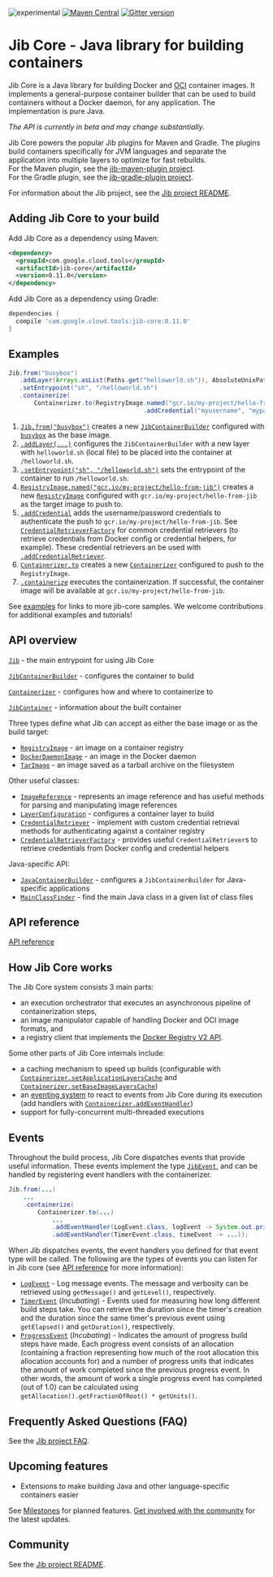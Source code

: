 ![experimental](https://img.shields.io/badge/stability-beta-orange.svg)
[![Maven Central](https://maven-badges.herokuapp.com/maven-central/com.google.cloud.tools/jib-core/badge.svg)](https://maven-badges.herokuapp.com/maven-central/com.google.cloud.tools/jib-core)
[![Gitter version](https://img.shields.io/gitter/room/gitterHQ/gitter.svg)](https://gitter.im/google/jib)

# Jib Core - Java library for building containers

Jib Core is a Java library for building Docker and [OCI](https://github.com/opencontainers/image-spec) container images. It implements a general-purpose container builder that can be used to build containers without a Docker daemon, for any application. The implementation is pure Java.

*The API is currently in beta and may change substantially.*

Jib Core powers the popular Jib plugins for Maven and Gradle. The plugins build containers specifically for JVM languages and separate the application into multiple layers to optimize for fast rebuilds.\
For the Maven plugin, see the [jib-maven-plugin project](../jib-maven-plugin).\
For the Gradle plugin, see the [jib-gradle-plugin project](../jib-gradle-plugin).

For information about the Jib project, see the [Jib project README](../README.md).

## Adding Jib Core to your build

Add Jib Core as a dependency using Maven:

```xml
<dependency>
  <groupId>com.google.cloud.tools</groupId>
  <artifactId>jib-core</artifactId>
  <version>0.11.0</version>
</dependency>
```

Add Jib Core as a dependency using Gradle:

```groovy
dependencies {
  compile 'com.google.cloud.tools:jib-core:0.11.0'
}
```

## Examples

```java
Jib.from("busybox")
   .addLayer(Arrays.asList(Paths.get("helloworld.sh")), AbsoluteUnixPath.get("/")) 
   .setEntrypoint("sh", "/helloworld.sh")
   .containerize(
       Containerizer.to(RegistryImage.named("gcr.io/my-project/hello-from-jib")
                                     .addCredential("myusername", "mypassword")));
```

1. [`Jib.from("busybox")`](http://www.javadoc.io/page/com.google.cloud.tools/jib-core/latest/com/google/cloud/tools/jib/api/Jib.html#from-java.lang.String-) creates a new [`JibContainerBuilder`](http://www.javadoc.io/page/com.google.cloud.tools/jib-core/0.1.0/com/google/cloud/tools/jib/api/JibContainerBuilder.html) configured with [`busybox`](https://hub.docker.com/_/busybox/) as the base image.
1. [`.addLayer(...)`](http://www.javadoc.io/page/com.google.cloud.tools/jib-core/latest/com/google/cloud/tools/jib/api/JibContainerBuilder.html#addLayer-java.util.List-com.google.cloud.tools.jib.api.AbsoluteUnixPath-) configures the `JibContainerBuilder` with a new layer with `helloworld.sh` (local file) to be placed into the container at `/helloworld.sh`.
1. [`.setEntrypoint("sh", "/helloworld.sh")`](http://www.javadoc.io/page/com.google.cloud.tools/jib-core/latest/com/google/cloud/tools/jib/api/JibContainerBuilder.html#setEntrypoint-java.lang.String...-) sets the entrypoint of the container to run `/helloworld.sh`.
1. [`RegistryImage.named("gcr.io/my-project/hello-from-jib")`](http://www.javadoc.io/page/com.google.cloud.tools/jib-core/latest/com/google/cloud/tools/jib/api/RegistryImage.html#named-java.lang.String-) creates a new [`RegistryImage`](http://www.javadoc.io/page/com.google.cloud.tools/jib-core/latest/com/google/cloud/tools/jib/api/RegistryImage.html) configured with `gcr.io/my-project/hello-from-jib` as the target image to push to.
1. [`.addCredential`](http://www.javadoc.io/page/com.google.cloud.tools/jib-core/latest/com/google/cloud/tools/jib/api/RegistryImage.html#addCredential-java.lang.String-java.lang.String-) adds the username/password credentials to authenticate the push to `gcr.io/my-project/hello-from-jib`. See [`CredentialRetrieverFactory`](http://www.javadoc.io/page/com.google.cloud.tools/jib-core/latest/com/google/cloud/tools/jib/frontend/CredentialRetrieverFactory.html) for common credential retrievers (to retrieve credentials from Docker config or credential helpers, for example). These credential retrievers an be used with [`.addCredentialRetriever`](http://www.javadoc.io/page/com.google.cloud.tools/jib-core/latest/com/google/cloud/tools/jib/api/RegistryImage.html#addCredentialRetriever-com.google.cloud.tools.jib.api.CredentialRetriever-).
1. [`Containerizer.to`](http://www.javadoc.io/page/com.google.cloud.tools/jib-core/latest/com/google/cloud/tools/jib/api/Containerizer.html#to-com.google.cloud.tools.jib.api.RegistryImage-) creates a new [`Containerizer`](http://www.javadoc.io/page/com.google.cloud.tools/jib-core/latest/com/google/cloud/tools/jib/api/Containerizer.html) configured to push to the `RegistryImage`.
1. [`.containerize`](http://www.javadoc.io/page/com.google.cloud.tools/jib-core/latest/com/google/cloud/tools/jib/api/JibContainerBuilder.html#containerize-com.google.cloud.tools.jib.api.Containerizer-) executes the containerization. If successful, the container image will be available at `gcr.io/my-project/hello-from-jib`.

See [examples](examples/README.md) for links to more jib-core samples. We welcome contributions for additional examples and tutorials!

## API overview

[`Jib`](http://www.javadoc.io/page/com.google.cloud.tools/jib-core/latest/com/google/cloud/tools/jib/api/Jib.html) - the main entrypoint for using Jib Core

[`JibContainerBuilder`](http://www.javadoc.io/page/com.google.cloud.tools/jib-core/latest/com/google/cloud/tools/jib/api/JibContainerBuilder.html) - configures the container to build

[`Containerizer`](http://www.javadoc.io/page/com.google.cloud.tools/jib-core/latest/com/google/cloud/tools/jib/api/Containerizer.html) - configures how and where to containerize to

[`JibContainer`](http://www.javadoc.io/page/com.google.cloud.tools/jib-core/latest/com/google/cloud/tools/jib/api/JibContainer.html) - information about the built container

Three types define what Jib can accept as either the base image or as the build target:
- [`RegistryImage`](http://www.javadoc.io/page/com.google.cloud.tools/jib-core/latest/com/google/cloud/tools/jib/api/RegistryImage.html) - an image on a container registry
- [`DockerDaemonImage`](http://www.javadoc.io/page/com.google.cloud.tools/jib-core/latest/com/google/cloud/tools/jib/api/DockerDaemonImage.html) - an image in the Docker daemon
- [`TarImage`](http://www.javadoc.io/page/com.google.cloud.tools/jib-core/latest/com/google/cloud/tools/jib/api/TarImage.html) - an image saved as a tarball archive on the filesystem

Other useful classes:
- [`ImageReference`](http://www.javadoc.io/page/com.google.cloud.tools/jib-core/latest/com/google/cloud/tools/jib/api/ImageReference.html) - represents an image reference and has useful methods for parsing and manipulating image references
- [`LayerConfiguration`](http://www.javadoc.io/page/com.google.cloud.tools/jib-core/latest/com/google/cloud/tools/jib/api/LayerConfiguration.html) - configures a container layer to build
- [`CredentialRetriever`](http://www.javadoc.io/page/com.google.cloud.tools/jib-core/latest/com/google/cloud/tools/jib/api/CredentialRetriever.html) - implement with custom credential retrieval methods for authenticating against a container registry
- [`CredentialRetrieverFactory`](http://www.javadoc.io/page/com.google.cloud.tools/jib-core/latest/com/google/cloud/tools/jib/frontend/CredentialRetrieverFactory.html) - provides useful `CredentialRetriever`s to retrieve credentials from Docker config and credential helpers

Java-specific API:
- [`JavaContainerBuilder`](http://www.javadoc.io/page/com.google.cloud.tools/jib-core/latest/com/google/cloud/tools/jib/api/JavaContainerBuilder.html) - configures a `JibContainerBuilder` for Java-specific applications
- [`MainClassFinder`](http://www.javadoc.io/page/com.google.cloud.tools/jib-core/latest/com/google/cloud/tools/jib/api/MainClassFinder.html) - find the main Java class in a given list of class files

## API reference

[API reference](http://www.javadoc.io/page/com.google.cloud.tools/jib-core/latest/com/google/cloud/tools/jib/api/package-summary.html)

## How Jib Core works

The Jib Core system consists 3 main parts:

- an execution orchestrator that executes an asynchronous pipeline of containerization steps,
- an image manipulator capable of handling Docker and OCI image formats, and
- a registry client that implements the [Docker Registry V2 API](https://docs.docker.com/registry/spec/api/).

Some other parts of Jib Core internals include:

- a caching mechanism to speed up builds (configurable with [`Containerizer.setApplicationLayersCache`](http://www.javadoc.io/page/com.google.cloud.tools/jib-core/latest/com/google/cloud/tools/jib/api/Containerizer.html#setApplicationLayersCache-java.nio.file.Path-) and [`Containerizer.setBaseImageLayersCache`](http://www.javadoc.io/page/com.google.cloud.tools/jib-core/latest/com/google/cloud/tools/jib/api/Containerizer.html#setBaseImageLayersCache-java.nio.file.Path-))
- an [eventing system](#events) to react to events from Jib Core during its execution (add handlers with [`Containerizer.addEventHandler`](http://www.javadoc.io/page/com.google.cloud.tools/jib-core/latest/com/google/cloud/tools/jib/api/Containerizer.html#addEventHandler-java.lang.Class-java.util.function.Consumer-))
- support for fully-concurrent multi-threaded executions

## Events

Throughout the build process, Jib Core dispatches events that provide useful information. These events implement the type [`JibEvent`](http://www.javadoc.io/page/com.google.cloud.tools/jib-core/latest/com/google/cloud/tools/jib/api/JibEvent.html), and can be handled by registering event handlers with the containerizer.

```java
Jib.from(...)
    ...
    .containerize(
        Containerizer.to(...)
            ...
            .addEventHandler(LogEvent.class, logEvent -> System.out.println(logEvent.getLevel() + ": " + logEvent.getMessage())
            .addEventHandler(TimerEvent.class, timeEvent -> ...));
```

When Jib dispatches events, the event handlers you defined for that event type will be called. The following are the types of events you can listen for in Jib core (see [API reference](http://www.javadoc.io/page/com.google.cloud.tools/jib-core/latest/com/google/cloud/tools/jib/api/package-summary.html) for more information):

- [`LogEvent`](http://www.javadoc.io/page/com.google.cloud.tools/jib-core/latest/com/google/cloud/tools/jib/api/LogEvent.html) - Log message events. The message and verbosity can be retrieved using `getMessage()` and `getLevel()`, respectively.
- [`TimerEvent`](http://www.javadoc.io/page/com.google.cloud.tools/jib-core/latest/com/google/cloud/tools/jib/event/events/TimerEvent.html) (*Incubating*) - Events used for measuring how long different build steps take. You can retrieve the duration since the timer's creation and the duration since the same timer's previous event using `getElapsed()` and `getDuration()`, respectively.
- [`ProgressEvent`](http://www.javadoc.io/page/com.google.cloud.tools/jib-core/latest/com/google/cloud/tools/jib/event/events/ProgressEvent.html) (*Incubating*) - Indicates the amount of progress build steps have made. Each progress event consists of an allocation (containing a fraction representing how much of the root allocation this allocation accounts for) and a number of progress units that indicates the amount of work completed since the previous progress event. In other words, the amount of work a single progress event has completed (out of 1.0) can be calculated using `getAllocation().getFractionOfRoot() * getUnits()`.

## Frequently Asked Questions (FAQ)

See the [Jib project FAQ](../docs/faq.md).

## Upcoming features

- Extensions to make building Java and other language-specific containers easier

See [Milestones](https://github.com/GoogleContainerTools/jib/milestones) for planned features. [Get involved with the community](https://github.com/GoogleContainerTools/jib/tree/master#get-involved-with-the-community) for the latest updates.

## Community

See the [Jib project README](/../../#community).
